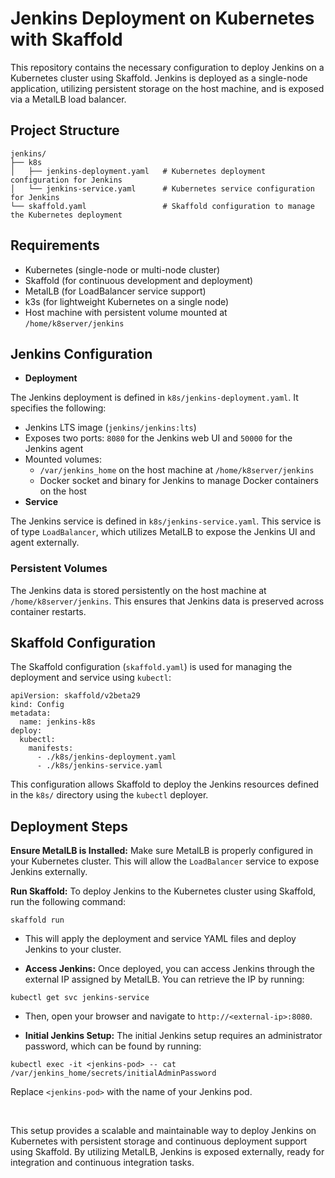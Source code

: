 # Jenkins Deployment on Kubernetes with Skaffold

This repository contains the necessary configuration to deploy Jenkins on a Kubernetes cluster using Skaffold. Jenkins is deployed as a single-node application, utilizing persistent storage on the host machine, and is exposed via a MetalLB load balancer.

## Project Structure

```
jenkins/
├── k8s
│   ├── jenkins-deployment.yaml   # Kubernetes deployment configuration for Jenkins
│   └── jenkins-service.yaml      # Kubernetes service configuration for Jenkins
└── skaffold.yaml                 # Skaffold configuration to manage the Kubernetes deployment

```

## Requirements

- Kubernetes (single-node or multi-node cluster)
- Skaffold (for continuous development and deployment)
- MetalLB (for LoadBalancer service support)
- k3s (for lightweight Kubernetes on a single node)
- Host machine with persistent volume mounted at `/home/k8server/jenkins`

## Jenkins Configuration

- **Deployment**

The Jenkins deployment is defined in `k8s/jenkins-deployment.yaml`. It specifies the following:

- Jenkins LTS image (`jenkins/jenkins:lts`)
- Exposes two ports: `8080` for the Jenkins web UI and `50000` for the Jenkins agent
- Mounted volumes:
    - `/var/jenkins_home` on the host machine at `/home/k8server/jenkins`
    - Docker socket and binary for Jenkins to manage Docker containers on the host
- **Service**

The Jenkins service is defined in `k8s/jenkins-service.yaml`. This service is of type `LoadBalancer`, which utilizes MetalLB to expose the Jenkins UI and agent externally.

### Persistent Volumes

The Jenkins data is stored persistently on the host machine at `/home/k8server/jenkins`. This ensures that Jenkins data is preserved across container restarts.

## Skaffold Configuration

The Skaffold configuration (`skaffold.yaml`) is used for managing the deployment and service using `kubectl`:

```
apiVersion: skaffold/v2beta29
kind: Config
metadata:
  name: jenkins-k8s
deploy:
  kubectl:
    manifests:
      - ./k8s/jenkins-deployment.yaml
      - ./k8s/jenkins-service.yaml

```

This configuration allows Skaffold to deploy the Jenkins resources defined in the `k8s/` directory using the `kubectl` deployer.

## Deployment Steps

**Ensure MetalLB is Installed:** Make sure MetalLB is properly configured in your Kubernetes cluster. This will allow the `LoadBalancer` service to expose Jenkins externally.

**Run Skaffold:** To deploy Jenkins to the Kubernetes cluster using Skaffold, run the following command:

```
skaffold run

```

- This will apply the deployment and service YAML files and deploy Jenkins to your cluster.
    
- **Access Jenkins:** Once deployed, you can access Jenkins through the external IP assigned by MetalLB. You can retrieve the IP by running:
    

```
kubectl get svc jenkins-service

```

- Then, open your browser and navigate to `http://<external-ip>:8080`.
    
- **Initial Jenkins Setup:** The initial Jenkins setup requires an administrator password, which can be found by running:
    

```
kubectl exec -it <jenkins-pod> -- cat /var/jenkins_home/secrets/initialAdminPassword

```

Replace `<jenkins-pod>` with the name of your Jenkins pod.

&nbsp;

This setup provides a scalable and maintainable way to deploy Jenkins on Kubernetes with persistent storage and continuous deployment support using Skaffold. By utilizing MetalLB, Jenkins is exposed externally, ready for integration and continuous integration tasks.